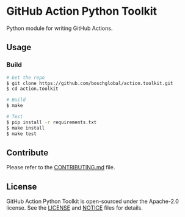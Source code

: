 # GitHub Action Python Toolkit

Python module for writing GitHub Actions.


## Usage

### Build

```bash
# Get the repo
$ git clone https://github.com/boschglobal/action.toolkit.git
$ cd action.toolkit

# Build
$ make

# Test
$ pip install -r requirements.txt
$ make install
$ make test
```


## Contribute

Please refer to the [CONTRIBUTING.md](./CONTRIBUTING.md) file.


## License

GitHub Action Python Toolkit is open-sourced under the Apache-2.0 license.
See the [LICENSE](LICENSE) and [NOTICE](./NOTICE) files for details.
